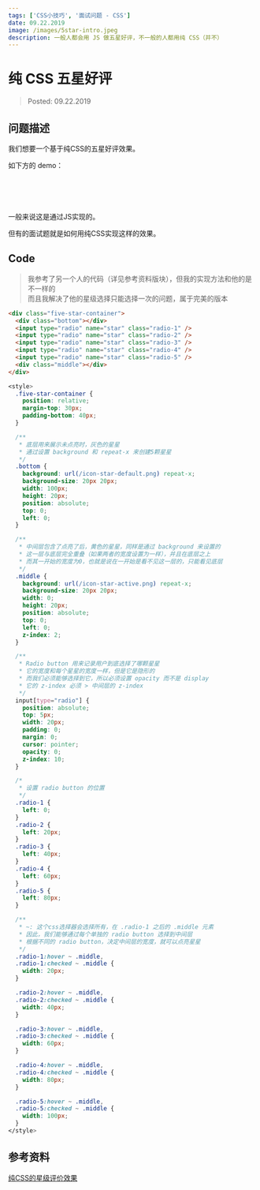 ```yaml
---
tags: ['CSS小技巧', '面试问题 - CSS']
date: 09.22.2019
image: /images/5star-intro.jpeg
description: 一般人都会用 JS 做五星好评，不一般的人都用纯 CSS（并不）
---
```


# 纯 CSS 五星好评

> Posted: 09.22.2019

<Tag />

## 问题描述

我们想要一个基于纯CSS的五星好评效果。

如下方的 demo：

<div class="five-star-container">
  <div class="bottom"></div>
  <input type="radio" name="star" class="radio-1" /><input
    type="radio"
    name="star"
    class="radio-2"
  /><input type="radio" name="star" class="radio-3" /><input
    type="radio"
    name="star"
    class="radio-4"
  /><input type="radio" name="star" class="radio-5" />
  <div class="middle"></div>
</div>

<style>
  .five-star-container {
    position: relative;
    margin-top: 30px;
    padding-bottom: 40px;
  }

  .bottom {
    background: url(/icon-star-default.png) repeat-x;
    background-size: 20px 20px;
    width: 100px;
    height: 20px;
    position: absolute;
    top: 0;
    left: 0;
  }

  /* 设置点亮星星的基础位置 */
  .middle {
    background: url(/icon-star-active.png) repeat-x;
    background-size: 20px 20px;
    width: 0;
    height: 20px;
    position: absolute;
    top: 0;
    left: 0;
    z-index: 2;
  }

  /* 设置radio button的基础样式 */
  input[type="radio"] {
    position: absolute;
    top: 5px;
    width: 20px;
    padding: 0;
    margin: 0;
    cursor: pointer;
    opacity: 0;
    z-index: 10; /* radio button的z-index必须要比middle高 */
  }

  /* 设置radio button的位置 */
  .radio-1 {
    left: 0;
  }
  .radio-2 {
    left: 20px;
  }
  .radio-3 {
    left: 40px;
  }
  .radio-4 {
    left: 60px;
  }
  .radio-5 {
    left: 80px;
  }

  /* 设置需要点亮时，middle的宽度 */
  .radio-1:hover ~ .middle,
  .radio-1:checked ~ .middle {
    width: 20px;
  }

  .radio-2:hover ~ .middle,
  .radio-2:checked ~ .middle {
    width: 40px;
  }

  .radio-3:hover ~ .middle,
  .radio-3:checked ~ .middle {
    width: 60px;
  }

  .radio-4:hover ~ .middle,
  .radio-4:checked ~ .middle {
    width: 80px;
  }

  .radio-5:hover ~ .middle,
  .radio-5:checked ~ .middle {
    width: 100px;
  }
</style>

一般来说这是通过JS实现的。

但有的面试题就是如何用纯CSS实现这样的效果。

## Code

> 我参考了另一个人的代码（详见参考资料版块），但我的实现方法和他的是不一样的    
> 而且我解决了他的星级选择只能选择一次的问题，属于完美的版本

```html
<div class="five-star-container">
  <div class="bottom"></div>
  <input type="radio" name="star" class="radio-1" />
  <input type="radio" name="star" class="radio-2" />
  <input type="radio" name="star" class="radio-3" />
  <input type="radio" name="star" class="radio-4" />
  <input type="radio" name="star" class="radio-5" />
  <div class="middle"></div>
</div>
```

```css
<style>
  .five-star-container {
    position: relative;
    margin-top: 30px;
    padding-bottom: 40px;
  }

  /**
   * 底层用来展示未点亮时，灰色的星星
   * 通过设置 background 和 repeat-x 来创建5颗星星
   */
  .bottom {
    background: url(/icon-star-default.png) repeat-x;
    background-size: 20px 20px;
    width: 100px;
    height: 20px;
    position: absolute;
    top: 0;
    left: 0;
  }

  /**
   * 中间层包含了点亮了后，黄色的星星，同样是通过 background 来设置的
   * 这一层与底层完全重叠（如果两者的宽度设置为一样），并且在底层之上
   * 而其一开始的宽度为0，也就是说在一开始是看不见这一层的，只能看见底层
   */
  .middle {
    background: url(/icon-star-active.png) repeat-x;
    background-size: 20px 20px;
    width: 0;
    height: 20px;
    position: absolute;
    top: 0;
    left: 0;
    z-index: 2;
  }

  /**
   * Radio button 用来记录用户到底选择了哪颗星星
   * 它的宽度和每个星星的宽度一样，但是它是隐形的
   * 而我们必须能够选择到它，所以必须设置 opacity 而不是 display
   * 它的 z-index 必须 > 中间层的 z-index
   */
  input[type="radio"] {
    position: absolute;
    top: 5px;
    width: 20px;
    padding: 0;
    margin: 0;
    cursor: pointer;
    opacity: 0;
    z-index: 10;
  }

  /*
   * 设置 radio button 的位置
   */
  .radio-1 {
    left: 0;
  }
  .radio-2 {
    left: 20px;
  }
  .radio-3 {
    left: 40px;
  }
  .radio-4 {
    left: 60px;
  }
  .radio-5 {
    left: 80px;
  }

  /**
   * ~: 这个css选择器会选择所有，在 .radio-1 之后的 .middle 元素
   * 因此，我们能够通过每个单独的 radio button 选择到中间层
   * 根据不同的 radio button，决定中间层的宽度，就可以点亮星星
   */
  .radio-1:hover ~ .middle,
  .radio-1:checked ~ .middle {
    width: 20px;
  }

  .radio-2:hover ~ .middle,
  .radio-2:checked ~ .middle {
    width: 40px;
  }

  .radio-3:hover ~ .middle,
  .radio-3:checked ~ .middle {
    width: 60px;
  }

  .radio-4:hover ~ .middle,
  .radio-4:checked ~ .middle {
    width: 80px;
  }

  .radio-5:hover ~ .middle,
  .radio-5:checked ~ .middle {
    width: 100px;
  }
</style>
```

## 参考资料

[纯CSS的星级评价效果](https://segmentfault.com/a/1190000009755574)

<Disqus />